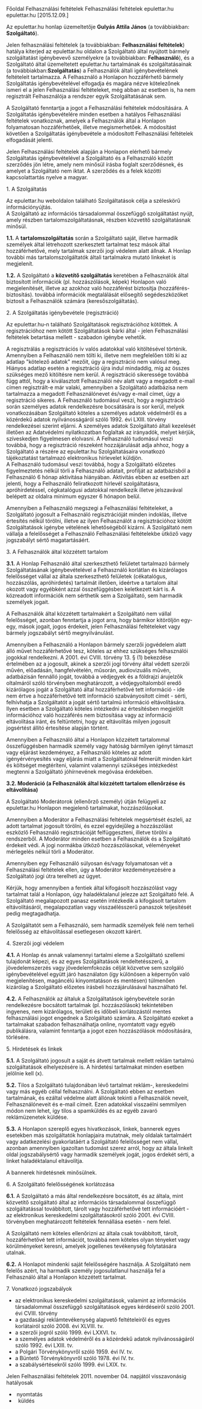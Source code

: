 Főoldal Felhasználási feltételek Felhasználási feltételek epulettar.hu epulettar.hu \[2015.12.09.\]

Az epulettar.hu honlap üzemeltetője **Gulyás Attila János** (a továbbiakban: **Szolgáltató**).

Jelen felhasználási feltételek (a továbbiakban: **Felhasználási feltételek**) hatálya kiterjed az epulettar.hu oldalon a Szolgáltató által nyújtott bármely szolgáltatást igénybevevő személyekre (a továbbiakban: **Felhasználó**), és a Szolgáltató által üzemeltetett epulettar.hu tartalmának és szolgáltatásainak (a továbbiakban:**Szolgáltatás**) a Felhasználók általi igénybevételének feltételeit tartalmazza. A Felhasználó a Honlapon hozzáférhető bármely Szolgáltatás igénybevételével elfogadja és magára nézve kötelezőnek ismeri el a jelen Felhasználási feltételeket, még abban az esetben is, ha nem regisztrált Felhasználója a rendszer egyik Szolgáltatásának sem.

A Szolgáltató fenntartja a jogot a Felhasználási feltételek módosítására. A Szolgáltatás igénybevételére minden esetben a hatályos Felhasználási feltételek vonatkoznak, amelyek a Felhasználók által a Honlapon folyamatosan hozzáférhetőek, illetve megismerhetőek. A módosítást követően a Szolgáltatás igénybevétele a módosított Felhasználási feltételek elfogadását jelenti.

Jelen Felhasználási feltételek alapján a Honlapon elérhető bármely Szolgáltatás igénybevételével a Szolgáltató és a Felhasználó között szerződés jön létre, amely nem minősül írásba foglalt szerződésnek, és amelyet a Szolgáltató nem iktat. A szerződés és a felek közötti kapcsolattartás nyelve a magyar.

1\. A Szolgáltatás

Az epulettar.hu weboldalon található Szolgáltatások célja a széleskörű információnyújtás.  
A Szolgáltató az információs társadalommal összefüggő szolgáltatást nyújt, amely részben tartalomszolgáltatásnak, részben közvetítő szolgáltatásnak minősül.

**1.1.** A **tartalomszolgáltatás** során a Szolgáltató saját, illetve harmadik személyek által létrehozott szerkesztett tartalmat tesz mások által hozzáférhetővé, mely tartalmak szerzői jogi védelem alatt állnak. A Honlap további más tartalomszolgáltatók általi tartalmakra mutató linkeket is megjelenít.  
  
**1.2.** A Szolgáltató a **közvetítő szolgáltatás** keretében a Felhasználók által biztosított információk (pl. hozzászólások, képek) Honlapon való megjelenítését, illetve az azokhoz való hozzáférést biztosítja (hozzáférés-biztosítás). továbbá információk megtalálását elősegítő segédeszközöket biztosít a Felhasználók számára (keresőszolgáltatás).

2\. A Szolgáltatás igénybevétele (regisztráció)

Az epulettar.hu-n található Szolgáltatások regisztrációhoz kötöttek. A regisztrációhoz nem kötött Szolgáltatások bárki által - jelen Felhasználási feltételek betartása mellett - szabadon igénybe vehetők.

A regisztrálás a regisztrációs ív valós adatokkal való kitöltésével történik. Amennyiben a Felhasználó nem tölti ki, illetve nem megfelelően tölti ki az adatlap "kötelező adatok" mezőit, úgy a regisztráció nem valósul meg. Hiányos adatlap esetén a regisztráció újra indul mindaddig, míg az összes szükséges mező kitöltésre nem kerül. A regisztráció sikeressége továbbá függ attól, hogy a kiválasztott Felhasználói név alatt vagy a megadott e-mail címen regisztrált-e már valaki, amennyiben a Szolgáltató adatbázisa nem tartalmazza a megadott Felhasználónevet és/vagy e-mail címet, úgy a regisztráció sikeres. A Felhasználó tudomásul veszi, hogy a regisztráció során személyes adatok rendelkezésre bocsátására is sor kerül, melyek vonatkozásában Szolgáltató köteles a személyes adatok védelméről és a közérdekű adatok nyilvánosságáról szóló 1992. évi LXIII. törvény rendelkezései szerint eljárni. A személyes adatok Szolgáltató általi kezelését illetően az Adatvédelmi nyilatkozatban foglaltak az irányadók, melyet kérjük, szíveskedjen figyelmesen elolvasni. A Felhasználó tudomásul veszi továbbá, hogy a regisztráció részeként hozzájárulását adja ahhoz, hogy a Szolgáltató a részére az epulettar.hu Szolgáltatásaira vonatkozó tájékoztatást tartalmazó elektronikus hírlevelet küldjön.  
A Felhasználó tudomásul veszi továbbá, hogy a Szolgáltató előzetes figyelmeztetés nélkül törli a Felhasználó adatait, profilját az adatbázisból a Felhasználó 6 hónap aktivitása hiányában. Aktivitás ebben az esetben azt jelenti, hogy a Felhasználó feliratkozott hírlevél szolgáltatásra, apróhirdetéssel, cégkatalógusi adatokkal rendelkezik illetve jelszavával belépett az oldalra minimum egyszer 6 hónapon belül.

Amennyiben a Felhasználó megszegi a Felhasználási feltételeket, a Szolgáltató jogosult a Felhasználó regisztrációját minden indoklás, illetve értesítés nélkül törölni, illetve az ilyen Felhasználót a regisztrációhoz kötött Szolgáltatások igénybe vételének lehetőségéből kizárni. A Szolgáltató nem vállalja a felelősséget a Felhasználó Felhasználási feltételekbe ütköző vagy jogszabályt sértő magatartásáért.

3\. A Felhasználók által közzétett tartalom

**3.1.** A Honlap Felhasználó által szerkeszthető felületet tartalmazó bármely Szolgáltatásának igénybevételével a Felhasználó korlátlan és kizárólagos felelősséget vállal az általa szerkeszthető felületek (cékatalógus, hozzászólás, apróhirdetés) tartalmát illetően, ideértve a tartalom által okozott vagy egyébként azzal összefüggésben keletkezett kárt is. A közreadott információk nem sérthetik sem a Szolgáltató, sem harmadik személyek jogait.

A Felhasználók által közzétett tartalmakért a Szolgáltató nem vállal felelősséget, azonban fenntartja a jogot arra, hogy bármikor kitöröljön egy-egy, mások jogait, jogos érdekeit, jelen Felhasználási feltételeket vagy bármely jogszabályt sértő megnyilvánulást.

Amennyiben a Felhasználó a Honlapon bármely szerzői jogvédelem alatt álló művet hozzáférhetővé tesz, köteles az ehhez szükséges felhasználói jogokkal rendelkezni. A 2001. évi CVIII. törvény 13. § (1) bekezdése értelmében az a jogosult, akinek a szerzői jogi törvény által védett szerzői művén, előadásán, hangfelvételén, műsorán, audiovizuális művén, adatbázisán fennálló jogát, továbbá a védjegyek és a földrajzi árujelzők oltalmáról szóló törvényben meghatározott, a védjegyoltalomból eredő kizárólagos jogát a Szolgáltató által hozzáférhetővé tett információ - ide nem értve a hozzáférhetővé tett információ szabványosított címét - sérti, felhívhatja a Szolgáltatót a jogát sértő tartalmú információ eltávolítására. Ilyen esetben a Szolgáltató köteles intézkedni az értesítésben megjelölt információhoz való hozzáférés nem biztosítása vagy az információ eltávolítása iránt, és feltüntetni, hogy az eltávolítás milyen jogosult jogsértést állító értesítése alapján történt.

Amennyiben a Felhasználó által a Honlapon közzétett tartalommal összefüggésben harmadik személy vagy hatóság bármilyen igényt támaszt vagy eljárást kezdeményez, a Felhasználó köteles az adott igényérvényesítés vagy eljárás miatt a Szolgáltatónál felmerült minden kárt és költséget megtéríteni, valamint valamennyi szükséges intézkedést megtenni a Szolgáltató jóhírnevének megóvása érdekében.  
  
**3.2. Moderáció (a Felhasználók által közzétett tartalom ellenőrzése és eltávolítása)**  
  
A Szolgáltató Moderátorok (ellenőrző személy) útján felügyeli az epulettar.hu Honlapon megjelenő tartalmakat, hozzászólásokat.

Amennyiben a Moderátor a Felhasználási feltételek megsértését észleli, az adott tartalmat jogosult törölni, és ezzel egyidejűleg a hozzászólást eszközlő Felhasználó regisztrációját felfüggeszteni, illetve törölni a rendszerből. A Moderátor minden esetben a Felhasználók és a Szolgáltató érdekeit védi. A jogi normákba ütköző hozzászólásokat, véleményeket mérlegelés nélkül törli a Moderátor.

Amennyiben egy Felhasználó súlyosan és/vagy folyamatosan vét a Felhasználási feltételek ellen, úgy a Moderátor kezdeményezésére a Szolgáltató jogi útra terelheti az ügyet.

Kérjük, hogy amennyiben a fentiek által kifogásolt hozzászólást vagy tartalmat talál a Honlapon, úgy haladéktalanul jelezze azt Szolgáltató felé. A Szolgáltató megalapozott panasz esetén intézkedik a kifogásolt tartalom eltávolításáról, megalapozatlan vagy visszaélésszerű panaszok teljesítését pedig megtagadhatja.

A Szolgáltatót sem a Felhasználó, sem harmadik személyek felé nem terheli felelősség az eltávolítással esetlegesen okozott kárért.

4\. Szerzői jogi védelem

**4.1.** A Honlap és annak valamennyi tartalmi eleme a Szolgáltató szellemi tulajdonát képezi, és az egyes Szolgáltatások rendeltetésszerű, a jövedelemszerzés vagy jövedelemfokozás célját közvetve sem szolgáló igénybevételével együtt járó használaton (így különösen a képernyőn való megjelenítésen, magáncélú kinyomtatáson és mentésen) túlmenően kizárólag a Szolgáltató előzetes írásbeli hozzájárulásával használható fel.  
  
**4.2.** A Felhasználók az általuk a Szolgáltatások igénybevétele során rendelkezésre bocsátott tartalmak (pl. hozzászólások) tekintetében ingyenes, nem kizárólagos, területi és időbeli korlátozástól mentes felhasználási jogot engednek a Szolgáltató számára. A Szolgáltató ezeket a tartalmakat szabadon felhasználhatja online, nyomtatott vagy egyéb publikálásra, valamint fenntartja a jogot ezen hozzászólások módosítására, törlésére.

5\. Hirdetések és linkek

**5.1.** A Szolgáltató jogosult a saját és átvett tartalmak mellett reklám tartalmú szolgáltatások elhelyezésére is. A hirdetési tartalmakat minden esetben jelölnie kell (x).  
  
**5.2.** Tilos a Szolgáltató tulajdonában lévő tartalmat reklám-, kereskedelmi vagy más egyéb céllal felhasználni. A Szolgáltató ebben az esetben tartalmának, és ezáltal védelme alatt állónak tekinti a Felhasználók neveit, Felhasználóneveit és e-mail címeit. Ezen adatokkal visszaélni semmilyen módon nem lehet, így tilos a spamküldés és az egyéb zavaró reklámüzenetek küldése.  
  
**5.3.** A Honlapon szereplő egyes hivatkozások, linkek, bannerek egyes esetekben más szolgáltatók honlapjaira mutatnak, mely oldalak tartalmáért vagy adatkezelési gyakorlatáért a Szolgáltató felelősséget nem vállal, azonban amennyiben igazoltan tudomást szerez arról, hogy az általa linkelt oldal jogszabálysértő vagy harmadik személyek jogát, jogos érdekét sérti, a linket haladéktalanul eltávolítja.  
  
A bannerek hirdetésnek minősülnek.

6\. A Szolgáltató felelősségének korlátozása

**6.1.** A Szolgáltató a más által rendelkezésre bocsátott, és az általa, mint közvetítő szolgáltató által az információs társadalommal összefüggő szolgáltatással továbbított, tárolt vagy hozzáférhetővé tett információért - az elektronikus kereskedelmi szolgáltatásokról szóló 2001. évi CVIII. törvényben meghatározott feltételek fennállása esetén - nem felel.  
  
A Szolgáltató nem köteles ellenőrizni az általa csak továbbított, tárolt, hozzáférhetővé tett információt, továbbá nem köteles olyan tényeket vagy körülményeket keresni, amelyek jogellenes tevékenység folytatására utalnak.  
  
**6.2.** A Honlapot mindenki saját felelősségére használja. A Szolgáltató nem felelős azért, ha harmadik személy jogosulatlanul használja fel a Felhasználó által a Honlapon közzétett tartalmat.

7\. Vonatkozó jogszabályok

*   az elektronikus kereskedelmi szolgáltatások, valamint az információs társadalommal összefüggő szolgáltatások egyes kérdéseiről szóló 2001. évi CVIII. törvény
*   a gazdasági reklámtevékenység alapvető feltételeiről és egyes korlátairól szóló 2008. évi XLVIII. tv.
*   a szerzői jogról szóló 1999. évi LXXVI. tv.
*   a személyes adatok védelméről és a közérdekű adatok nyilvánosságáról szóló 1992. évi LXIII. tv.
*   a Polgári Törvénykönyvről szóló 1959. évi IV. tv.
*   a Büntető Törvénykönyvről szóló 1978. évi IV. tv.
*   a szabálysértésekről szóló 1999. évi LXIX. tv.

  
Jelen Felhasználási feltételek 2011. november 04. napjától visszavonásig hatályosak

*    nyomtatás
*     küldés